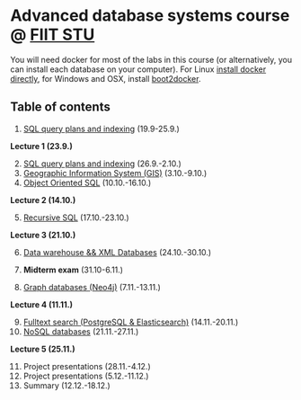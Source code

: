 # Advanced database systems course @ [FIIT STU](http://www.fiit.stuba.sk)

You will need docker for most of the labs in this course (or alternatively, you can install each database on your computer). For Linux [install docker directly](http://docs.docker.com/linux/started/), for Windows and OSX, install [boot2docker](http://boot2docker.io/).

## Table of contents

1. [SQL query plans and indexing](1-sql-internals) (19.9-25.9.)

 **Lecture 1 (23.9.)**

2. [SQL query plans and indexing](2-sql-internals) (26.9.-2.10.)
3. [Geographic Information System (GIS)](3-gis) (3.10.-9.10.)
4. [Object Oriented SQL](4-oo-sql) (10.10.-16.10.)

 **Lecture 2 (14.10.)**

5. [Recursive SQL](5-recursive-sql) (17.10.-23.10.)

 **Lecture 3 (21.10.)**

6. [Data warehouse && XML Databases](6-dwh) (24.10.-30.10.)

7. **Midterm exam**  (31.10-6.11.)

8. [Graph databases (Neo4j)](7-neo4j) (7.11.-13.11.)

 **Lecture 4 (11.11.)**

9. [Fulltext search (PostgreSQL & Elasticsearch)](8-fulltext) (14.11.-20.11.)
10. [NoSQL databases](9-nosql) (21.11.-27.11.)

 **Lecture 5 (25.11.)**

11. Project presentations (28.11.-4.12.)
12. Project presentations (5.12.-11.12.)
13. Summary (12.12.-18.12.)

